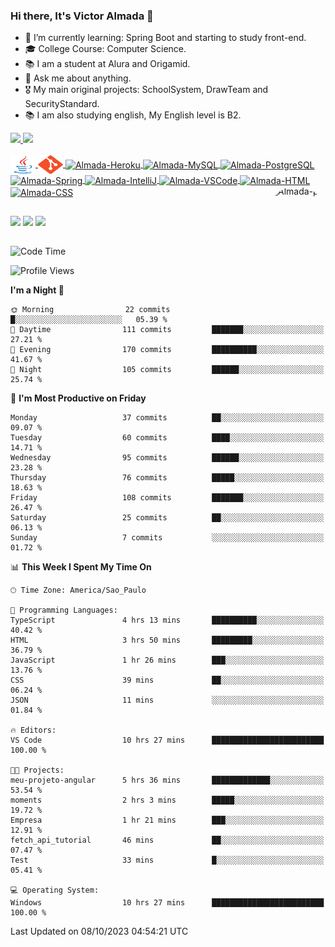 ### Hi there, It's Victor Almada 👋


- 🌱 I’m currently learning: Spring Boot and starting to study front-end.
- 🎓 College Course: Computer Science.
- 📚  I am a student at Alura and Origamid.
- 💬 Ask me about anything.
- 🎖 My main original projects: SchoolSystem, DrawTeam and SecurityStandard.
- 📚 I am also studying english, My English level is B2.
 
<div>
<a href="https://github.com/Almadavic">
<img height="180em" src="https://github-readme-stats.vercel.app/api?username=Almadavic&showw_icons=true&theme=dark&include_all_commits=true&count_private=true">
<img height="180em" src="https://github-readme-stats.vercel.app/api/top-langs/?username=Almadavic&layout=compact&langs_count=16&theme=dracula">
</div>

<div style="display: inline_block"><br>
  <img align="center" alt="Almada-Java" height="30" width="40" src="https://raw.githubusercontent.com/devicons/devicon/master/icons/java/java-original.svg">
  <img align="center" alt="Almada-Git" height="30" width="40" src="https://raw.githubusercontent.com/devicons/devicon/master/icons/git/git-original.svg">
  <img align="center" alt="Almada-Heroku" height="30" width="40" src="https://cdn.jsdelivr.net/gh/devicons/devicon/icons/heroku/heroku-plain-wordmark.svg" />             
  <img align="center" alt="Almada-MySQL" height="30" width="40" src="https://cdn.jsdelivr.net/gh/devicons/devicon/icons/mysql/mysql-original-wordmark.svg" />
  <img align="center" alt="Almada-PostgreSQL" height="30" width="40" src="https://cdn.jsdelivr.net/gh/devicons/devicon/icons/postgresql/postgresql-plain-wordmark.svg" />
  <img align="center" alt="Almada-Spring" height="30" width="40" src="https://cdn.jsdelivr.net/gh/devicons/devicon/icons/spring/spring-original-wordmark.svg" />
   <img align="center" alt="Almada-IntelliJ" height="30" width="40" src="https://cdn.jsdelivr.net/gh/devicons/devicon/icons/intellij/intellij-original.svg" />
   <img align="center" alt="Almada-VSCode" height="30" width="40" src="https://cdn.jsdelivr.net/gh/devicons/devicon/icons/vscode/vscode-original.svg" />
   <img align="center" alt="Almada-HTML" height="30" width="40" src="https://cdn.jsdelivr.net/gh/devicons/devicon/icons/html5/html5-original.svg" />
   <img align="center" alt="Almada-CSS" height="30" width="40" src="https://cdn.jsdelivr.net/gh/devicons/devicon/icons/css3/css3-original.svg" />
  <img align="right" alt="Almada-pic" height="150" style="border-radius:50px;" src="https://user-images.githubusercontent.com/85299065/185514627-94fcf387-edc6-4c24-88f1-b4873ccd49e9.png">
</div>
  
  ##
 
<div> 
  <a href="https://www.youtube.com/channel/UCUrcUNA90M_ZqLEcQxd3UNA" target="_blank"><img src="https://img.shields.io/badge/YouTube-FF0000?style=for-the-badge&logo=youtube&logoColor=white" target="_blank"></a>
 <a href = "mailto:almadavic@live.com"><img src="https://img.shields.io/badge/-Gmail-%23333?style=for-the-badge&logo=gmail&logoColor=white" target="_blank"></a>
  <a href="https://www.linkedin.com/in/victoralmada/" target="_blank"><img src="https://img.shields.io/badge/-LinkedIn-%230077B5?style=for-the-badge&logo=linkedin&logoColor=white" target="_blank"></a> 
</div>

##

<!--START_SECTION:waka-->
![Code Time](http://img.shields.io/badge/Code%20Time-317%20hrs%203%20mins-blue)

![Profile Views](http://img.shields.io/badge/Profile%20Views-3-blue)

**I'm a Night 🦉** 

```text
🌞 Morning                22 commits          █░░░░░░░░░░░░░░░░░░░░░░░░   05.39 % 
🌆 Daytime                111 commits         ███████░░░░░░░░░░░░░░░░░░   27.21 % 
🌃 Evening                170 commits         ██████████░░░░░░░░░░░░░░░   41.67 % 
🌙 Night                  105 commits         ██████░░░░░░░░░░░░░░░░░░░   25.74 % 
```
📅 **I'm Most Productive on Friday** 

```text
Monday                   37 commits          ██░░░░░░░░░░░░░░░░░░░░░░░   09.07 % 
Tuesday                  60 commits          ████░░░░░░░░░░░░░░░░░░░░░   14.71 % 
Wednesday                95 commits          ██████░░░░░░░░░░░░░░░░░░░   23.28 % 
Thursday                 76 commits          █████░░░░░░░░░░░░░░░░░░░░   18.63 % 
Friday                   108 commits         ███████░░░░░░░░░░░░░░░░░░   26.47 % 
Saturday                 25 commits          ██░░░░░░░░░░░░░░░░░░░░░░░   06.13 % 
Sunday                   7 commits           ░░░░░░░░░░░░░░░░░░░░░░░░░   01.72 % 
```


📊 **This Week I Spent My Time On** 

```text
🕑︎ Time Zone: America/Sao_Paulo

💬 Programming Languages: 
TypeScript               4 hrs 13 mins       ██████████░░░░░░░░░░░░░░░   40.42 % 
HTML                     3 hrs 50 mins       █████████░░░░░░░░░░░░░░░░   36.79 % 
JavaScript               1 hr 26 mins        ███░░░░░░░░░░░░░░░░░░░░░░   13.76 % 
CSS                      39 mins             ██░░░░░░░░░░░░░░░░░░░░░░░   06.24 % 
JSON                     11 mins             ░░░░░░░░░░░░░░░░░░░░░░░░░   01.84 % 

🔥 Editors: 
VS Code                  10 hrs 27 mins      █████████████████████████   100.00 % 

🐱‍💻 Projects: 
meu-projeto-angular      5 hrs 36 mins       █████████████░░░░░░░░░░░░   53.54 % 
moments                  2 hrs 3 mins        █████░░░░░░░░░░░░░░░░░░░░   19.72 % 
Empresa                  1 hr 21 mins        ███░░░░░░░░░░░░░░░░░░░░░░   12.91 % 
fetch_api_tutorial       46 mins             ██░░░░░░░░░░░░░░░░░░░░░░░   07.47 % 
Test                     33 mins             █░░░░░░░░░░░░░░░░░░░░░░░░   05.41 % 

💻 Operating System: 
Windows                  10 hrs 27 mins      █████████████████████████   100.00 % 
```


 Last Updated on 08/10/2023 04:54:21 UTC
<!--END_SECTION:waka-->
